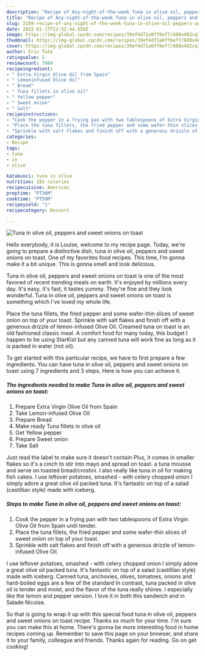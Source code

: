 ```yaml
---
description: "Recipe of Any-night-of-the-week Tuna in olive oil, peppers and sweet onions on toast"
title: "Recipe of Any-night-of-the-week Tuna in olive oil, peppers and sweet onions on toast"
slug: 2189-recipe-of-any-night-of-the-week-tuna-in-olive-oil-peppers-and-sweet-onions-on-toast
date: 2022-01-17T12:52:44.550Z
image: https://img-global.cpcdn.com/recipes/39ef4d71a6ff6ef7/680x482cq70/tuna-in-olive-oil-peppers-and-sweet-onions-on-toast-recipe-main-photo.jpg
thumbnail: https://img-global.cpcdn.com/recipes/39ef4d71a6ff6ef7/680x482cq70/tuna-in-olive-oil-peppers-and-sweet-onions-on-toast-recipe-main-photo.jpg
cover: https://img-global.cpcdn.com/recipes/39ef4d71a6ff6ef7/680x482cq70/tuna-in-olive-oil-peppers-and-sweet-onions-on-toast-recipe-main-photo.jpg
author: Eric Tate
ratingvalue: 5
reviewcount: 7004
recipeingredient:
- " Extra Virgin Olive Oil from Spain"
- " Lemoninfused Olive Oil"
- " Bread"
- " Tuna fillets in olive oil"
- " Yellow pepper"
- " Sweet onion"
- " Salt"
recipeinstructions:
- "Cook the pepper in a frying pan with two tablespoons of Extra Virgin Olive Oil from Spain until tender."
- "Place the tuna fillets, the fried pepper and some wafer-thin slices of sweet onion on top of your toast."
- "Sprinkle with salt flakes and finish off with a generous drizzle of lemon-infused Olive Oil."
categories:
- Recipe
tags:
- tuna
- in
- olive

katakunci: tuna in olive 
nutrition: 181 calories
recipecuisine: American
preptime: "PT36M"
cooktime: "PT59M"
recipeyield: "1"
recipecategory: Dessert

---
```



![Tuna in olive oil, peppers and sweet onions on toast](https://img-global.cpcdn.com/recipes/39ef4d71a6ff6ef7/680x482cq70/tuna-in-olive-oil-peppers-and-sweet-onions-on-toast-recipe-main-photo.jpg)

Hello everybody, it is Louise, welcome to my recipe page. Today, we're going to prepare a distinctive dish, tuna in olive oil, peppers and sweet onions on toast. One of my favorites food recipes. This time, I'm gonna make it a bit unique. This is gonna smell and look delicious.

Tuna in olive oil, peppers and sweet onions on toast is one of the most favored of recent trending meals on earth. It's enjoyed by millions every day. It's easy, it's fast, it tastes yummy. They're fine and they look wonderful. Tuna in olive oil, peppers and sweet onions on toast is something which I've loved my whole life.

Place the tuna fillets, the fried pepper and some wafer-thin slices of sweet onion on top of your toast. Sprinkle with salt flakes and finish off with a generous drizzle of lemon-infused Olive Oil. Creamed tuna on toast is an old fashioned classic meal. A comfort food for many today, this budget I happen to be using StarKist but any canned tuna will work fine as long as it is packed in water (not oil).


To get started with this particular recipe, we have to first prepare a few ingredients. You can have tuna in olive oil, peppers and sweet onions on toast using 7 ingredients and 3 steps. Here is how you can achieve it.

<!--inarticleads1-->

##### The ingredients needed to make Tuna in olive oil, peppers and sweet onions on toast:

1. Prepare  Extra Virgin Olive Oil from Spain
1. Take  Lemon-infused Olive Oil
1. Prepare  Bread
1. Make ready  Tuna fillets in olive oil
1. Get  Yellow pepper
1. Prepare  Sweet onion
1. Take  Salt


Just read the label to make sure it doesn&#39;t contain Plus, it comes in smaller flakes so it&#39;s a cinch to stir into mayo and spread on toast. a tuna mousse and serve on toasted bread/crostini. I also really like tuna in oil for making fish cakes. I use leftover potatoes, smashed - with celery chopped onion I simply adore a great olive oil packed tuna. It&#39;s fantastic on top of a salad (castillian style) made with iceberg. 

<!--inarticleads2-->

##### Steps to make Tuna in olive oil, peppers and sweet onions on toast:

1. Cook the pepper in a frying pan with two tablespoons of Extra Virgin Olive Oil from Spain until tender.
1. Place the tuna fillets, the fried pepper and some wafer-thin slices of sweet onion on top of your toast.
1. Sprinkle with salt flakes and finish off with a generous drizzle of lemon-infused Olive Oil.


I use leftover potatoes, smashed - with celery chopped onion I simply adore a great olive oil packed tuna. It&#39;s fantastic on top of a salad (castillian style) made with iceberg. Canned tuna, anchovies, olives, tomatoes, onions and hard-boiled eggs are a few of the standard In contrast, tuna packed in olive oil is tender and moist, and the flavor of the tuna really shines. I especially like the lemon and pepper version. I love it in both this sandwich and in Salade Nicoise. 

So that is going to wrap it up with this special food tuna in olive oil, peppers and sweet onions on toast recipe. Thanks so much for your time. I'm sure you can make this at home. There's gonna be more interesting food in home recipes coming up. Remember to save this page on your browser, and share it to your family, colleague and friends. Thanks again for reading. Go on get cooking!
